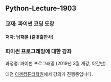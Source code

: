 ## Python-Lecture-1903

### 교재: 파이썬 코딩 도장
#### 저자: 남재윤 (길벗출판사)

### 파이썬 프로그래밍에 대한 강좌

과정명: 파이썬 프로그래밍 (2019년 3월 개강, 야간반)

대전 [이젠컴퓨터학원](http://dj.ezenac.co.kr/)에서 강의가 진행중입니다.
